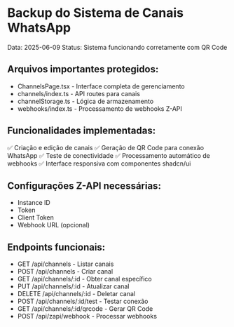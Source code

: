# Backup do Sistema de Canais WhatsApp
Data: 2025-06-09
Status: Sistema funcionando corretamente com QR Code

## Arquivos importantes protegidos:
- ChannelsPage.tsx - Interface completa de gerenciamento
- channels/index.ts - API routes para canais
- channelStorage.ts - Lógica de armazenamento
- webhooks/index.ts - Processamento de webhooks Z-API

## Funcionalidades implementadas:
✅ Criação e edição de canais
✅ Geração de QR Code para conexão WhatsApp
✅ Teste de conectividade
✅ Processamento automático de webhooks
✅ Interface responsiva com componentes shadcn/ui

## Configurações Z-API necessárias:
- Instance ID
- Token
- Client Token
- Webhook URL (opcional)

## Endpoints funcionais:
- GET /api/channels - Listar canais
- POST /api/channels - Criar canal
- GET /api/channels/:id - Obter canal específico
- PUT /api/channels/:id - Atualizar canal
- DELETE /api/channels/:id - Deletar canal
- POST /api/channels/:id/test - Testar conexão
- GET /api/channels/:id/qrcode - Gerar QR Code
- POST /api/zapi/webhook - Processar webhooks
